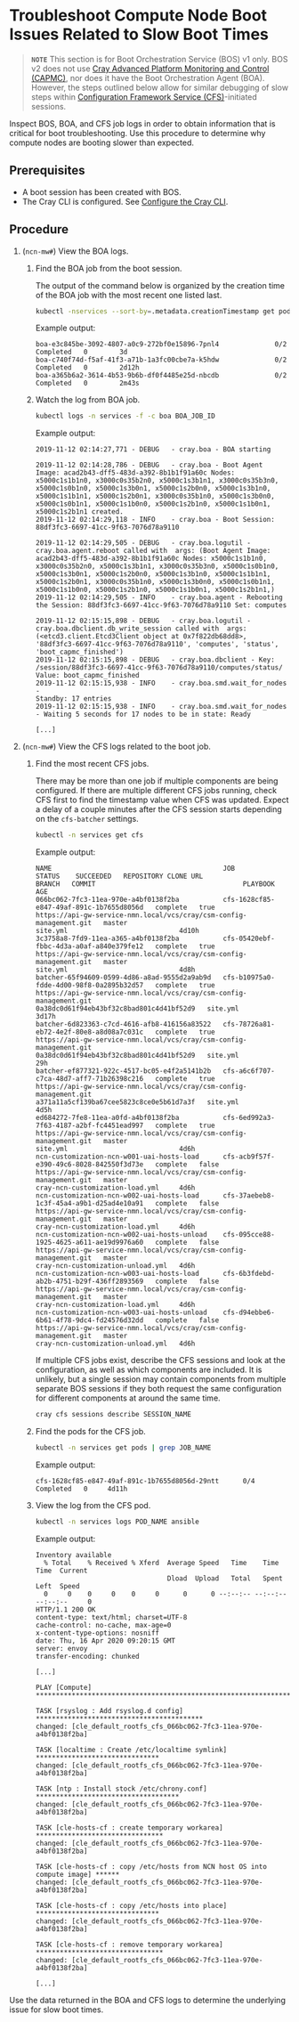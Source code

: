 # Troubleshoot Compute Node Boot Issues Related to Slow Boot Times

> **`NOTE`** This section is for Boot Orchestration Service (BOS) v1 only. BOS v2 does not use
> [Cray Advanced Platform Monitoring and Control (CAPMC)](../../glossary.md#cray-advanced-platform-monitoring-and-control-capmc),
> nor does it have the Boot Orchestration Agent (BOA). However, the steps
> outlined below allow for similar debugging of slow steps within
> [Configuration Framework Service \(CFS\)](../../glossary.md#configuration-framework-service-cfs)-initiated sessions.

Inspect BOS, BOA, and CFS job logs in order to
obtain information that is critical for boot troubleshooting. Use this procedure to determine why compute nodes are
booting slower than expected.

## Prerequisites

- A boot session has been created with BOS.
- The Cray CLI is configured. See [Configure the Cray CLI](../configure_cray_cli.md).

## Procedure

1. (`ncn-mw#`) View the BOA logs.

    1. Find the BOA job from the boot session.

        The output of the command below is organized by the creation time of the BOA job with the most recent one listed last.

        ```bash
        kubectl -nservices --sort-by=.metadata.creationTimestamp get pods | grep boa
        ```

        Example output:

        ```text
        boa-e3c845be-3092-4807-a0c9-272bf0e15896-7pnl4              0/2     Completed   0        3d
        boa-c740f74d-f5af-41f3-a71b-1a3fc00cbe7a-k5hdw              0/2     Completed   0        2d12h
        boa-a365b6a2-3614-4b53-9b6b-df0f4485e25d-nbcdb              0/2     Completed   0        2m43s
        ```

    1. Watch the log from BOA job.

        ```bash
        kubectl logs -n services -f -c boa BOA_JOB_ID
        ```

        Example output:

        ```text
        2019-11-12 02:14:27,771 - DEBUG   - cray.boa - BOA starting

        2019-11-12 02:14:28,786 - DEBUG   - cray.boa - Boot Agent Image: acad2b43-dff5-483d-a392-8b1b1f91a60c Nodes: x5000c1s1b1n0, x3000c0s35b2n0, x5000c1s3b1n1, x3000c0s35b3n0, x5000c1s0b1n0, x5000c1s3b0n1, x5000c1s2b0n0, x5000c1s3b1n0, x5000c1s1b1n1, x5000c1s2b0n1, x3000c0s35b1n0, x5000c1s3b0n0, x5000c1s0b1n1, x5000c1s1b0n0, x5000c1s2b1n0, x5000c1s1b0n1, x5000c1s2b1n1 created.
        2019-11-12 02:14:29,118 - INFO    - cray.boa - Boot Session: 88df3fc3-6697-41cc-9f63-7076d78a9110

        2019-11-12 02:14:29,505 - DEBUG   - cray.boa.logutil - cray.boa.agent.reboot called with  args: (Boot Agent Image: acad2b43-dff5-483d-a392-8b1b1f91a60c Nodes: x5000c1s1b1n0, x3000c0s35b2n0, x5000c1s3b1n1, x3000c0s35b3n0, x5000c1s0b1n0, x5000c1s3b0n1, x5000c1s2b0n0, x5000c1s3b1n0, x5000c1s1b1n1, x5000c1s2b0n1, x3000c0s35b1n0, x5000c1s3b0n0, x5000c1s0b1n1, x5000c1s1b0n0, x5000c1s2b1n0, x5000c1s1b0n1, x5000c1s2b1n1,)
        2019-11-12 02:14:29,505 - INFO    - cray.boa.agent - Rebooting the Session: 88df3fc3-6697-41cc-9f63-7076d78a9110 Set: computes

        2019-11-12 02:15:15,898 - DEBUG   - cray.boa.logutil - cray.boa.dbclient.db_write_session called with  args: (<etcd3.client.Etcd3Client object at 0x7f822db68dd8>, '88df3fc3-6697-41cc-9f63-7076d78a9110', 'computes', 'status', 'boot_capmc_finished')
        2019-11-12 02:15:15,898 - DEBUG   - cray.boa.dbclient - Key: /session/88df3fc3-6697-41cc-9f63-7076d78a9110/computes/status/ Value: boot_capmc_finished
        2019-11-12 02:15:15,938 - INFO    - cray.boa.smd.wait_for_nodes -
        Standby: 17 entries
        2019-11-12 02:15:15,938 - INFO    - cray.boa.smd.wait_for_nodes - Waiting 5 seconds for 17 nodes to be in state: Ready

        [...]
        ```

1. (`ncn-mw#`) View the CFS logs related to the boot job.

    1. Find the most recent CFS jobs.

        There may be more than one job if multiple components are being configured. If there are multiple different CFS
        jobs running, check CFS first to find the timestamp value when CFS was updated. Expect a delay of a couple
        minutes after the CFS session starts depending on the `cfs-batcher` settings.

        ```bash
        kubectl -n services get cfs
        ```

        Example output:

        ```text
        NAME                                           JOB                                        STATUS    SUCCEEDED   REPOSITORY CLONE URL                                               BRANCH   COMMIT                                     PLAYBOOK                            AGE
        066bc062-7fc3-11ea-970e-a4bf0138f2ba           cfs-1628cf85-e847-49af-891c-1b7655d8056d   complete   true        https://api-gw-service-nmn.local/vcs/cray/csm-config-management.git   master                                              site.yml                            4d10h
        3c3758a8-7fd9-11ea-a365-a4bf0138f2ba           cfs-05420ebf-fbbc-4d3a-a0af-a840e379fe12   complete   true        https://api-gw-service-nmn.local/vcs/cray/csm-config-management.git   master                                              site.yml                            4d8h
        batcher-65f94609-0599-4d86-a8ad-9555d2a9ab9d   cfs-b10975a0-fdde-4d00-98f8-0a2895b32d57   complete   true        https://api-gw-service-nmn.local/vcs/cray/csm-config-management.git            0a38dc0d61f94eb43bf32c8bad801c4d41bf52d9   site.yml                            3d17h
        batcher-6d823363-c7cd-4616-afb8-416156a83522   cfs-78726a81-eb72-4e2f-80e8-a8d08a7c031c   complete   true        https://api-gw-service-nmn.local/vcs/cray/csm-config-management.git            0a38dc0d61f94eb43bf32c8bad801c4d41bf52d9   site.yml                            29h
        batcher-ef877321-922c-4517-bc05-e4f2a5141b2b   cfs-a6c6f707-c7ca-48d7-aff7-71b26398c216   complete   true        https://api-gw-service-nmn.local/vcs/cray/csm-config-management.git            a371a11a5cf139ba67cee5823c8ce0e5b61d7a3f   site.yml                            4d5h
        ed684272-7fe8-11ea-a0fd-a4bf0138f2ba           cfs-6ed992a3-7f63-4187-a2bf-fc4451ead997   complete   true        https://api-gw-service-nmn.local/vcs/cray/csm-config-management.git   master                                              site.yml                            4d6h
        ncn-customization-ncn-w001-uai-hosts-load      cfs-acb9f57f-e390-49c6-8028-842550f3d73e   complete   false       https://api-gw-service-nmn.local/vcs/cray/csm-config-management.git   master                                              cray-ncn-customization-load.yml     4d6h
        ncn-customization-ncn-w002-uai-hosts-load      cfs-37aebeb8-1c3f-45a4-a9b1-d25ad4e10a91   complete   false       https://api-gw-service-nmn.local/vcs/cray/csm-config-management.git   master                                              cray-ncn-customization-load.yml     4d6h
        ncn-customization-ncn-w002-uai-hosts-unload    cfs-095cce88-1925-4625-a611-ae19d9976a60   complete   false       https://api-gw-service-nmn.local/vcs/cray/csm-config-management.git   master                                              cray-ncn-customization-unload.yml   4d6h
        ncn-customization-ncn-w003-uai-hosts-load      cfs-6b3fdebd-ab2b-4751-b29f-436ff2893569   complete   false       https://api-gw-service-nmn.local/vcs/cray/csm-config-management.git   master                                              cray-ncn-customization-load.yml     4d6h
        ncn-customization-ncn-w003-uai-hosts-unload    cfs-d94ebbe6-6b61-4f78-9dc4-fd24576d32dd   complete   false       https://api-gw-service-nmn.local/vcs/cray/csm-config-management.git   master                                              cray-ncn-customization-unload.yml   4d6h
        ```

        If multiple CFS jobs exist, describe the CFS sessions and look at the configuration, as well as which components
        are included. It is unlikely, but a single session may contain components from multiple separate BOS sessions if they
        both request the same configuration for different components at around the same time.

        ```bash
        cray cfs sessions describe SESSION_NAME
        ```

    1. Find the pods for the CFS job.

        ```bash
        kubectl -n services get pods | grep JOB_NAME
        ```

        Example output:

        ```text
        cfs-1628cf85-e847-49af-891c-1b7655d8056d-29ntt      0/4     Completed   0     4d11h
        ```

    1. View the log from the CFS pod.

        ```bash
        kubectl -n services logs POD_NAME ansible
        ```

        Example output:

        ```text
        Inventory available
          % Total    % Received % Xferd  Average Speed   Time    Time     Time  Current
                                         Dload  Upload   Total   Spent    Left  Speed
          0     0    0     0    0     0      0      0 --:--:-- --:--:-- --:--:--     0
        HTTP/1.1 200 OK
        content-type: text/html; charset=UTF-8
        cache-control: no-cache, max-age=0
        x-content-type-options: nosniff
        date: Thu, 16 Apr 2020 09:20:15 GMT
        server: envoy
        transfer-encoding: chunked

        [...]

        PLAY [Compute] *****************************************************************

        TASK [rsyslog : Add rsyslog.d config] ******************************************
        changed: [cle_default_rootfs_cfs_066bc062-7fc3-11ea-970e-a4bf0138f2ba]

        TASK [localtime : Create /etc/localtime symlink] *******************************
        changed: [cle_default_rootfs_cfs_066bc062-7fc3-11ea-970e-a4bf0138f2ba]

        TASK [ntp : Install stock /etc/chrony.conf] ************************************
        changed: [cle_default_rootfs_cfs_066bc062-7fc3-11ea-970e-a4bf0138f2ba]

        TASK [cle-hosts-cf : create temporary workarea] ********************************
        changed: [cle_default_rootfs_cfs_066bc062-7fc3-11ea-970e-a4bf0138f2ba]

        TASK [cle-hosts-cf : copy /etc/hosts from NCN host OS into compute image] ******
        changed: [cle_default_rootfs_cfs_066bc062-7fc3-11ea-970e-a4bf0138f2ba]

        TASK [cle-hosts-cf : copy /etc/hosts into place] *******************************
        changed: [cle_default_rootfs_cfs_066bc062-7fc3-11ea-970e-a4bf0138f2ba]

        TASK [cle-hosts-cf : remove temporary workarea] ********************************
        changed: [cle_default_rootfs_cfs_066bc062-7fc3-11ea-970e-a4bf0138f2ba]

        [...]
        ```

Use the data returned in the BOA and CFS logs to determine the underlying issue for slow boot times.
